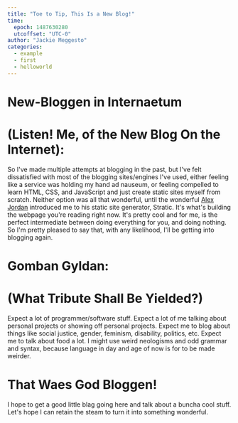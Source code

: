 ```yaml
---
title: "Toe to Tip, This Is a New Blog!"
time:
  epoch: 1487630280
  utcoffset: "UTC-0"
author: "Jackie Meggesto"
categories:
  - example
  - first
  - helloworld
---
```


# New-Bloggen in Internaetum
# (Listen! Me, of the New Blog On the Internet):

So I've made multiple attempts at blogging in the past, but I've felt dissatisfied with most of the blogging sites/engines I've used, either feeling like a service was holding my hand ad nauseum, or feeling compelled to learn HTML, CSS, and JavaScript and just create static sites myself from scratch. Neither option was all that wonderful, until the wonderful [Alex Jordan](https://strugee.net) introduced me to his static site generator, Stratic. It's what's building the webpage you're reading right now. It's pretty cool and for me, is the perfect intermediate between doing everything for you, and doing nothing. So I'm pretty pleased to say that, with any likelihood, I'll be getting into blogging again. 




# Gomban Gyldan:
# (What Tribute Shall Be Yielded?)

Expect a lot of programmer/software stuff. Expect a lot of me talking about personal projects or showing off personal projects. Expect me to blog about things like social justice, gender, feminism, disability, politics, etc. Expect me to talk about food a lot. I might use weird neologisms and odd grammar and syntax, because language in day and age of now is for to be made weirder. 

# That Waes God Bloggen!

I hope to get a good little blag going here and talk about a buncha cool stuff. Let's hope I can retain the steam to turn it into something wonderful.
